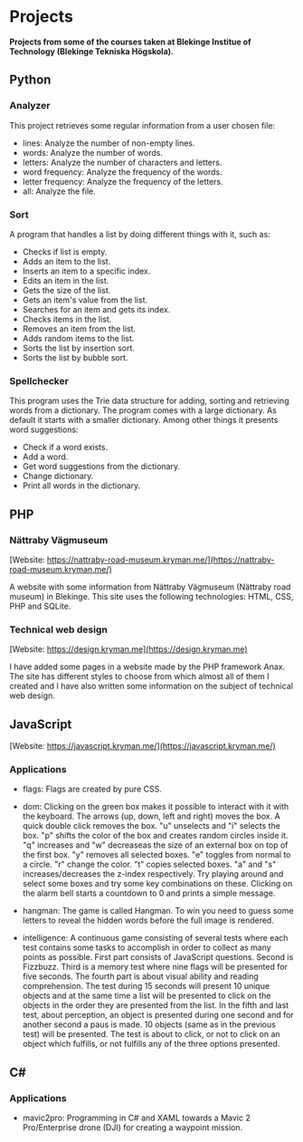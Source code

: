 # Projects

**Projects from some of the courses taken at Blekinge Institue of Technology (Blekinge Tekniska Högskola).**

## Python

### Analyzer

This project retrieves some regular information from a user chosen file:

* lines: Analyze the number of non-empty lines.
* words: Analyze the number of words.
* letters: Analyze the number of characters and letters.
* word frequency: Analyze the frequency of the words.
* letter frequency: Analyze the frequency of the letters.
* all: Analyze the file.

### Sort

A program that handles a list by doing different things with it, such as:

* Checks if list is empty.
* Adds an item to the list.
* Inserts an item to a specific index.
* Edits an item in the list.
* Gets the size of the list.
* Gets an item's value from the list.
* Searches for an item and gets its index.
* Checks items in the list.
* Removes an item from the list.
* Adds random items to the list.
* Sorts the list by insertion sort.
* Sorts the list by bubble sort.

### Spellchecker

This program uses the Trie data structure for adding, sorting and retrieving words from a dictionary. The program comes with a large dictionary. As default it starts with a smaller dictionary. Among other things it presents word suggestions:

* Check if a word exists.
* Add a word.
* Get word suggestions from the dictionary.
* Change dictionary.
* Print all words in the dictionary.

## PHP

### Nättraby Vägmuseum

[Website: https://nattraby-road-museum.kryman.me/](https://nattraby-road-museum.kryman.me/)

A website with some information from Nättraby Vägmuseum (Nättraby road museum) in Blekinge. This site uses the following technologies: HTML, CSS, PHP and SQLite.

### Technical web design

[Website: https://design.kryman.me](https://design.kryman.me)

I have added some pages in a website made by the PHP framework Anax. The site has different styles to choose from which almost all of them I created and I have also written some information on the subject of technical web design. 

## JavaScript

[Website: https://javascript.kryman.me/](https://javascript.kryman.me/)

### Applications

* flags: Flags are created by pure CSS.

* dom: Clicking on the green box makes it possible to interact with it with the keyboard. The arrows (up, down, left and right) moves the box. A quick double click removes the box. "u" unselects and "i" selects the box. "p" shifts the color of the box and creates random circles inside it. "q" increases and "w" decreaseas the size of an external box on top of the first box. "y" removes all selected boxes. "e" toggles from normal to a circle. "r" change the color. "t" copies selected boxes. "a" and "s" increases/decreases the z-index respectively. Try playing around and select some boxes and try some key combinations on these.
Clicking on the alarm bell starts a countdown to 0 and prints a simple message.

* hangman: The game is called Hangman. To win you need to guess some letters to reveal the hidden words before the full image is rendered.

* intelligence: A continuous game consisting of several tests where each test contains some tasks to accomplish in order to collect as many points as possible. First part consists of JavaScript questions. Second is Fizzbuzz. Third is a memory test where nine flags will be presented for five seconds. The fourth part is about visual ability and reading comprehension. The test during 15 seconds will present 10 unique objects and at the same time a list will be presented to click on the objects in the order they are presented from the list. In the fifth and last test, about perception, an object is presented during one second and for another second a paus is made. 10 objects (same as in the previous test) will be presented. The test is about to click, or not to click on an object which fulfills, or not fulfills any of the three options presented.

## C#

### Applications

* mavic2pro: Programming in C# and XAML towards a Mavic 2 Pro/Enterprise drone (DJI) for creating a waypoint mission.
